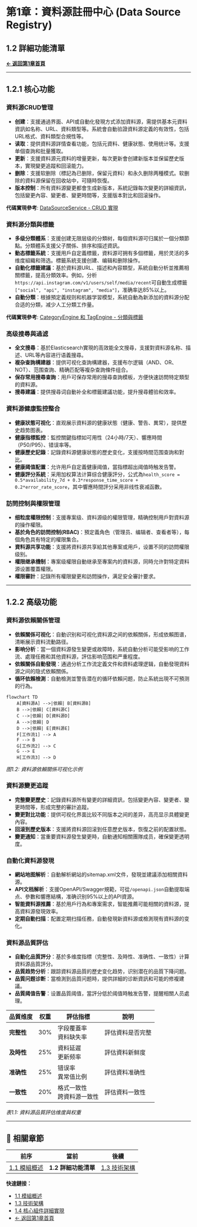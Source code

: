 # 第1章：資料源註冊中心 (Data Source Registry)

## 1.2 詳細功能清單

**[← 返回第1章首頁](ch1-index.md)**

---

## 1.2.1 核心功能

### 資料源CRUD管理

- **创建**：支援通過界面、API或自動化發現方式添加資料源，需提供基本元資料資訊如名称、URL、資料類型等。系統會自動验證資料源定義的有效性，包括URL格式、資料類型合規性等。
- **读取**：提供資料源詳情查看功能，包括元資料、健康狀態、使用统计等。支援单個查詢和批量獲取。
- **更新**：支援資料源元資料的增量更新，每次更新會创建新版本並保留歷史版本，實現變更追蹤和回滚能力。
- **删除**：支援软删除（標記為已删除，保留元資料）和永久删除两種模式。软删除的資料源保留在回收站中，可隨時恢復。
- **版本控制**：所有資料源變更都會生成新版本，系統記錄每次變更的詳細資訊，包括變更內容、變更者、變更時間等，支援版本對比和回滚操作。

**代碼實現參考**: [DataSourceService - CRUD 實現](../ch1-code-examples/ch1-code-01-core-functions.md)

### 資料源分類與標籤

- **多级分類體系**：支援创建无限层级的分類树，每個資料源可归属於一個分類節點。分類體系支援父子關係、排序和描述資訊。
- **動态標籤系統**：支援用戶自定義標籤，資料源可拥有多個標籤，用於灵活的多维度組織和筛选。標籤系統支援创建、编辑和删除操作。
- **自動化標籤建議**：基於資料源URL、描述和內容類型，系統自動分析並推薦相關標籤，提高分類效率。例如，分析`https://api.instagram.com/v1/users/self/media/recent`可自動生成標籤`["social", "api", "instagram", "media"]`，准确率达85%以上。
- **自動分類**：根據預定義规则和机器学習模型，系統自動為新添加的資料源分配合适的分類，减少人工分類工作量。

**代碼實現參考**: [CategoryEngine 和 TagEngine - 分類與標籤](../ch1-code-examples/ch1-code-01-core-functions.md)

### 高级搜尋與過滤

- **全文搜尋**：基於Elasticsearch實現的高效能全文搜尋，支援對資料源名称、描述、URL等內容进行语義搜尋。
- **複杂查詢構建器**：提供可视化查詢構建器，支援布尔逻辑（AND、OR、NOT）、范围查詢、精确匹配等複杂查詢條件组合。
- **保存常用搜尋查詢**：用戶可保存常用的搜尋查詢模板，方便快速訪問特定類型的資料源。
- **搜尋建議**：提供搜尋词自動补全和標籤建議功能，提升搜尋體验和效率。

### 資料源健康監控整合

- **健康狀態可视化**：直观展示資料源的健康狀態（健康、警告、異常），提供歷史趋势图表。
- **健康指標監控**：監控關鍵指標如可用性（24小時/7天）、響應時間（P50/P95）、错误率等。
- **健康歷史記錄**：記錄資料源健康狀態的歷史变化，支援按時間范围查詢和對比。
- **健康阈值配置**：允许用戶自定義健康阈值，當指標超出阈值時触发告警。
- **健康評分系統**：采用加权算法计算综合健康評分，公式為`health_score = 0.5*availability_7d + 0.3*response_time_score + 0.2*error_rate_score`，其中響應時間評分采用非线性衰减函數。

### 訪問控制與權限管理

- **细粒度權限控制**：支援專案级、資料源级的權限管理，精确控制用戶對資料源的操作權限。
- **基於角色的訪問控制(RBAC)**：預定義角色（管理员、编辑者、查看者等），每個角色具有特定的權限集合。
- **資料源共享功能**：支援將資料源共享給其他專案或用戶，设置不同的訪問權限级别。
- **權限继承機制**：專案级權限自動继承至專案内的資料源，同時允许對特定資料源设置覆蓋權限。
- **權限審計**：記錄所有權限變更和訪問操作，满足安全審計要求。

---

## 1.2.2 高级功能

### 資料源依賴關係管理

- **依賴關係可视化**：自動识别和可视化資料源之间的依賴關係，形成依賴图谱，清晰展示資料流動路径。
- **影响分析**：當一個資料源發生變更或故障時，系統自動分析可能受影响的工作流、處理任務和其他資料源，評估影响范围和严重程度。
- **依賴關係自動發現**：通過分析工作流定義文件和資料處理逻辑，自動發現資料源之间的隐式依賴關係。
- **循环依賴檢測**：自動檢測並警告潜在的循环依賴问题，防止系統出現不可預测的行為。

```mermaid
flowchart TD
    A[資料源A] -->|依賴| B[資料源B]
    B -->|依賴| C[資料源C]
    C -->|依賴| D[資料源D]
    A -->|依賴| D
    D -->|依賴| E[資料源E]
    F[工作流1] --> A
    F --> B
    G[工作流2] --> C
    G --> E
    H[工作流3] --> D
```

*图1.2: 資料源依賴關係可视化示例*

### 資料源變更追蹤

- **完整變更歷史**：記錄資料源所有變更的詳細資訊，包括變更內容、變更者、變更時間等，形成完整的審計追蹤。
- **變更對比功能**：提供可视化界面比较不同版本之间的差异，高亮显示具體變更內容。
- **回滚到歷史版本**：支援將資料源回滚到任意歷史版本，恢復之前的配置狀態。
- **變更通知**：當重要資料源發生變更時，自動通知相關團隊成员，確保變更透明度。

### 自動化資料源發現

- **網站地图解析**：自動解析網站的sitemap.xml文件，發現並建議添加相關資料源。
- **API文档解析**：支援OpenAPI/Swagger規範，可從`/openapi.json`自動提取端点、參數和響應結構，准确识别95%以上的API資源。
- **智能資料源推薦**：基於用戶行為和專案需求，智能推薦可能相關的資料源，提高資料源發現效率。
- **定期自動扫描**：配置定期扫描任務，自動發現新資料源或檢測現有資料源的变化。

### 資料源品質評估

- **自動化品質評分**：基於多维度指標（完整性、及時性、准确性、一致性）计算資料源品質評分。
- **品質趋势分析**：跟踪資料源品質的歷史变化趋势，识别潜在的品質下降问题。
- **品質问题诊断**：當檢測到品質问题時，提供詳細的诊断資訊和可能的修複建議。
- **品質阈值告警**：设置品質阈值，當評分低於阈值時触发告警，提醒相關人员處理。

| 品質维度 | 权重 | 評估指標 | 說明 |
|----------|------|----------|------|
| **完整性** | 30% | 字段覆蓋率<br>資料缺失率 | 評估資料是否完整 |
| **及時性** | 25% | 資料延遲<br>更新频率 | 評估資料新鲜度 |
| **准确性** | 25% | 错误率<br>異常值比例 | 評估資料准确性 |
| **一致性** | 20% | 格式一致性<br>跨資料源一致性 | 評估資料一致性 |

*表1.1: 資料源品質評估维度與权重*

---

## 📑 相關章節

| 前序 | 當前 | 後續 |
|-----|------|------|
| [1.1 模組概述](ch1-1-模組概述.md) | **1.2 詳細功能清單** | [1.3 技術架構](ch1-3-技術架構.md) |

**快速鏈接：**
- [1.1 模組概述](ch1-1-模組概述.md)
- [1.3 技術架構](ch1-3-技術架構.md)
- [1.4 核心組件詳細實現](ch1-4-核心組件詳細實現.md)
- [← 返回第1章首頁](ch1-index.md)
